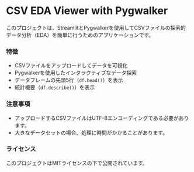 # CSV EDA Viewer with Pygwalker

このプロジェクトは、StreamlitとPygwalkerを使用してCSVファイルの探索的データ分析（EDA）を簡単に行うためのアプリケーションです。

### 特徴
- CSVファイルをアップロードしてデータを可視化
- Pygwalkerを使用したインタラクティブなデータ探索
- データフレームの先頭5行（`df.head()`）を表示
- 統計概要（`df.describe()`）を表示

### 注意事項
- アップロードするCSVファイルはUTF-8エンコーディングである必要があります。
- 大きなデータセットの場合、処理に時間がかかることがあります。

### ライセンス
このプロジェクトはMITライセンスの下で公開されています。

